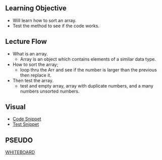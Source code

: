 ## Learning Objective

- Will learn how to sort an array.
- Test the method to see if the code works.

## Lecture Flow

- What is an array.
    - Array is an object which contains elements of a similar data type.
- How to sort the array;
    - loop thru the Arr and see if the number is larger than the previous then replace it.
- Then test the array.
    - test and empty array, array with duplicate numbers, and a many numbers unsorted numbers.

## Visual
- [Code Snippet](../401codechallenges/src/main/java/Insertsort/images/insertsortsnippet.png)
- [Test Snippet](../401codechallenges/src/main/java/Insertsort/images/insertsorttestsnip.png)

## PSEUDO

[WHITEBOARD](../assets/insertsort.jpg)



